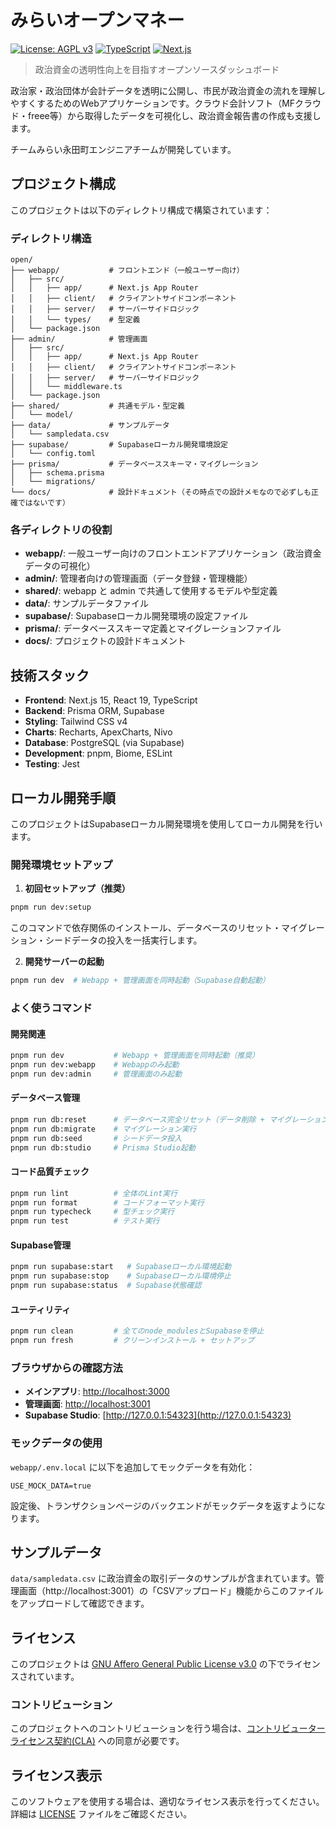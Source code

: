 # みらいオープンマネー

[![License: AGPL v3](https://img.shields.io/badge/License-AGPL_v3-blue.svg)](https://www.gnu.org/licenses/agpl-3.0)
[![TypeScript](https://img.shields.io/badge/TypeScript-007ACC?logo=typescript&logoColor=white)](https://www.typescriptlang.org/)
[![Next.js](https://img.shields.io/badge/Next.js-000000?logo=next.js&logoColor=white)](https://nextjs.org/)

> 政治資金の透明性向上を目指すオープンソースダッシュボード

政治家・政治団体が会計データを透明に公開し、市民が政治資金の流れを理解しやすくするためのWebアプリケーションです。クラウド会計ソフト（MFクラウド・freee等）から取得したデータを可視化し、政治資金報告書の作成も支援します。

チームみらい永田町エンジニアチームが開発しています。

## プロジェクト構成

このプロジェクトは以下のディレクトリ構成で構築されています：

### ディレクトリ構造

```
open/
├── webapp/           # フロントエンド（一般ユーザー向け）
│   ├── src/
│   │   ├── app/      # Next.js App Router
│   │   ├── client/   # クライアントサイドコンポーネント
│   │   ├── server/   # サーバーサイドロジック
│   │   └── types/    # 型定義
│   └── package.json
├── admin/            # 管理画面
│   ├── src/
│   │   ├── app/      # Next.js App Router
│   │   ├── client/   # クライアントサイドコンポーネント
│   │   ├── server/   # サーバーサイドロジック
│   │   └── middleware.ts
│   └── package.json
├── shared/           # 共通モデル・型定義
│   └── model/
├── data/             # サンプルデータ
│   └── sampledata.csv
├── supabase/         # Supabaseローカル開発環境設定
│   └── config.toml
├── prisma/           # データベーススキーマ・マイグレーション
│   ├── schema.prisma
│   └── migrations/
└── docs/             # 設計ドキュメント（その時点での設計メモなので必ずしも正確ではないです）
```

### 各ディレクトリの役割

- **webapp/**: 一般ユーザー向けのフロントエンドアプリケーション（政治資金データの可視化）
- **admin/**: 管理者向けの管理画面（データ登録・管理機能）
- **shared/**: webapp と admin で共通して使用するモデルや型定義
- **data/**: サンプルデータファイル
- **supabase/**: Supabaseローカル開発環境の設定ファイル
- **prisma/**: データベーススキーマ定義とマイグレーションファイル
- **docs/**: プロジェクトの設計ドキュメント

## 技術スタック

- **Frontend**: Next.js 15, React 19, TypeScript
- **Backend**: Prisma ORM, Supabase
- **Styling**: Tailwind CSS v4
- **Charts**: Recharts, ApexCharts, Nivo
- **Database**: PostgreSQL (via Supabase)
- **Development**: pnpm, Biome, ESLint
- **Testing**: Jest

## ローカル開発手順

このプロジェクトはSupabaseローカル開発環境を使用してローカル開発を行います。

### 開発環境セットアップ

1. **初回セットアップ（推奨）**
```bash
pnpm run dev:setup
```
このコマンドで依存関係のインストール、データベースのリセット・マイグレーション・シードデータの投入を一括実行します。

2. **開発サーバーの起動**
```bash
pnpm run dev  # Webapp + 管理画面を同時起動（Supabase自動起動）
```

### よく使うコマンド

#### 開発関連
```bash
pnpm run dev           # Webapp + 管理画面を同時起動（推奨）
pnpm run dev:webapp    # Webappのみ起動
pnpm run dev:admin     # 管理画面のみ起動
```

#### データベース管理
```bash
pnpm run db:reset      # データベース完全リセット（データ削除 + マイグレーション + シード）
pnpm run db:migrate    # マイグレーション実行
pnpm run db:seed       # シードデータ投入
pnpm run db:studio     # Prisma Studio起動
```

#### コード品質チェック
```bash
pnpm run lint          # 全体のLint実行
pnpm run format        # コードフォーマット実行
pnpm run typecheck     # 型チェック実行
pnpm run test          # テスト実行
```

#### Supabase管理
```bash
pnpm run supabase:start   # Supabaseローカル環境起動
pnpm run supabase:stop    # Supabaseローカル環境停止
pnpm run supabase:status  # Supabase状態確認
```

#### ユーティリティ
```bash
pnpm run clean         # 全てのnode_modulesとSupabaseを停止
pnpm run fresh         # クリーンインストール + セットアップ
```

### ブラウザからの確認方法

- **メインアプリ**: [http://localhost:3000](http://localhost:3000)
- **管理画面**: [http://localhost:3001](http://localhost:3001)
- **Supabase Studio**: [http://127.0.0.1:54323](http://127.0.0.1:54323)

### モックデータの使用

`webapp/.env.local` に以下を追加してモックデータを有効化：
```
USE_MOCK_DATA=true
```

設定後、トランザクションページのバックエンドがモックデータを返すようになります。

## サンプルデータ

`data/sampledata.csv` に政治資金の取引データのサンプルが含まれています。管理画面（http://localhost:3001）の「CSVアップロード」機能からこのファイルをアップロードして確認できます。

## ライセンス

このプロジェクトは [GNU Affero General Public License v3.0](LICENSE) の下でライセンスされています。

### コントリビューション

このプロジェクトへのコントリビューションを行う場合は、[コントリビューターライセンス契約(CLA)](CLA.md) への同意が必要です。

## ライセンス表示

このソフトウェアを使用する場合は、適切なライセンス表示を行ってください。詳細は [LICENSE](LICENSE) ファイルをご確認ください。

